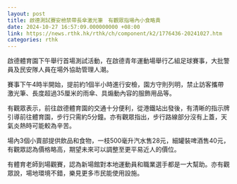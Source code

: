```yaml
---
layout: post
title: 啟德測試賽安檢禁帶長傘激光筆　有觀眾指場內小食略貴
date: 2024-10-27 16:57:09.000000000 +08:00
link: https://news.rthk.hk/rthk/ch/component/k2/1776436-20241027.htm
categories: rthk
---
```


啟德體育園下午舉行首場測試活動，在啟德青年運動場舉行乙組足球賽事，大批警員及民安隊人員在場外協助管理人潮。

賽事下午4時半開始，提前約1個半小時進行安檢，園方守則列明，禁止訪客攜帶激光筆、長度超過35厘米的雨傘、具煽動內容的服飾用品等。

有觀眾表示，前往啟德體育園的交通十分便利，從港鐵站出發後，有清晰的指示牌引導前往體育園，步行只需約5分鐘。亦有觀眾指出，步行路線部分沒有上蓋，天氣炎熱時可能較為辛苦。

場內3個小賣部提供飲品和食物，一枝500毫升汽水售28元，細罐裝啤酒售40元，有觀眾認為價格略高，期望未來可以調整至更平易近人的價位。

有體育老師到場觀賽，認為新場館對本地運動員和職業選手都是一大幫助。亦有觀眾說，場地環境不錯，樂見更多市民能使用設施。
